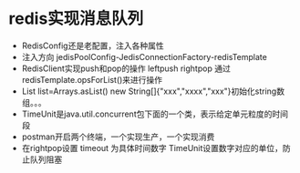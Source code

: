 # redis实现消息队列
- RedisConfig还是老配置，注入各种属性 
- 注入方向  jedisPoolConfig-JedisConnectionFactory-redisTemplate
- RedisClient实现push和pop的操作 leftpush rightpop 通过redisTemplate.opsForList()来进行操作
- List<String> list=Arrays.asList() new String[]{"xxx","xxxx","xxx"}初始化string数组。。。
- TimeUnit是java.util.concurrent包下面的一个类，表示给定单元粒度的时间段
- postman开启两个终端，一个实现生产，一个实现消费
- 在rightpop设置 timeout 为具体时间数字 TimeUnit设置数字对应的单位，防止队列阻塞 
